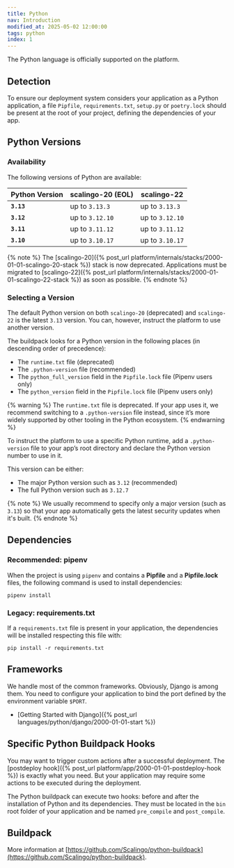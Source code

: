 ```yaml
---
title: Python
nav: Introduction
modified_at: 2025-05-02 12:00:00
tags: python
index: 1
---
```


The Python language is officially supported on the platform.

## Detection

To ensure our deployment system considers your application as a Python
application, a file `Pipfile`, `requirements.txt`, `setup.py` or `poetry.lock` should be
present at the root of your project, defining the dependencies of your app.

## Python Versions

### Availability

The following versions of Python are available:

| Python Version | scalingo-20 (EOL) | scalingo-22     |
| -------------- | ----------------- | --------------- |
| **`3.13`**     | up to `3.13.3`    | up to `3.13.3`  |
| **`3.12`**     | up to `3.12.10`   | up to `3.12.10` |
| **`3.11`**     | up to `3.11.12`   | up to `3.11.12` |
| **`3.10`**     | up to `3.10.17`   | up to `3.10.17` |

{% note %}
The [scalingo-20]({% post_url platform/internals/stacks/2000-01-01-scalingo-20-stack %})
stack is now deprecated. Applications must be migrated to [scalingo-22]({% post_url platform/internals/stacks/2000-01-01-scalingo-22-stack %})
as soon as possible.
{% endnote %}

### Selecting a Version

The default Python version on both `scalingo-20` (deprecated) and `scalingo-22`
is the latest `3.13` version. You can, however, instruct the platform to use
another version.

The buildpack looks for a Python version in the following places (in descending
order of precedence):

- The `runtime.txt` file (deprecated)
- The `.python-version` file (recommended)
- The `python_full_version` field in the `Pipfile.lock` file (Pipenv users
  only)
- The `python_version` field in the `Pipfile.lock` file (Pipenv users only)

{% warning %}
The `runtime.txt` file is deprecated. If your app uses it, we recommend
switching to a `.python-version` file instead, since it’s more widely supported
by other tooling in the Python ecosystem.
{% endwarning %}

To instruct the platform to use a specific Python runtime, add a
`.python-version` file to your app’s root directory and declare the Python
version number to use in it.

This version can be either:

- The major Python version such as `3.12` (recommended)
- The full Python version such as `3.12.7`

{% note %}
We usually recommend to specify only a major version (such as `3.13`) so that
your app automatically gets the latest security updates when it's built.
{% endnote %}


## Dependencies

### Recommended: pipenv

When the project is using `pipenv` and contains a **Pipfile** and a
**Pipfile.lock** files, the following command is used to install dependencies:

```
pipenv install
```

### Legacy: requirements.txt

If a `requirements.txt` file is present in your application, the dependencies
will be installed respecting this file with:

```
pip install -r requirements.txt
```

## Frameworks

We handle most of the common frameworks. Obviously, Django is among them. You need to
configure your application to bind the port defined by the environment variable `$PORT`.

* [Getting Started with Django]({% post_url languages/python/django/2000-01-01-start %})

## Specific Python Buildpack Hooks

You may want to trigger custom actions after a successful deployment. The [postdeploy hook]({%
post_url platform/app/2000-01-01-postdeploy-hook %}) is exactly what you need. But your
application may require some actions to be executed during the deployment.

The Python buildpack can execute two hooks: before and after the installation of Python and its
dependencies. They must be located in the `bin` root folder of your application and be named
`pre_compile` and `post_compile`.

## Buildpack

More information at
[https://github.com/Scalingo/python-buildpack](https://github.com/Scalingo/python-buildpack).
